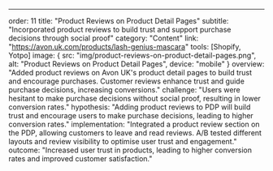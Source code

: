 ---
order: 11
title: "Product Reviews on Product Detail Pages"
subtitle: "Incorporated product reviews to build trust and support purchase decisions through social proof"
category: "Content"
link: "https://avon.uk.com/products/lash-genius-mascara"
tools: [Shopify, Yotpo]
image: {
    src: "img/product-reviews-on-product-detail-pages.png",
    alt: "Product Reviews on Product Detail Pages",
    device: "mobile"
}
overview: "Added product reviews on Avon UK's product detail pages to build trust and encourage purchases. Customer reviews enhance trust and guide purchase decisions, increasing conversions."
challenge: "Users were hesitant to make purchase decisions without social proof, resulting in lower conversion rates."
hypothesis: "Adding product reviews to PDP will build trust and encourage users to make purchase decisions, leading to higher conversion rates."
implementation: "Integrated a product review section on the PDP, allowing customers to leave and read reviews. A/B tested different layouts and review visibility to optimise user trust and engagement."
outcome: "Increased user trust in products, leading to higher conversion rates and improved customer satisfaction."